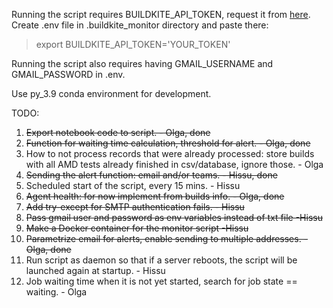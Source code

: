 Running the script requires BUILDKITE_API_TOKEN, request it from [here](https://buildkite.com/user/api-access-tokens).  
Create .env file in .buildkite_monitor directory and paste there:
> export BUILDKITE_API_TOKEN='YOUR_TOKEN' 

Running the script also requires having GMAIL_USERNAME and GMAIL_PASSWORD in .env.

Use py_3.9 conda environment for development.


TODO:  
1. ~~Export notebook code to script. - Olga, done~~
2. ~~Function for waiting time calculation, threshold for alert. - Olga, done~~
3. How to not process records that were already processed: store builds with all AMD tests already finished in csv/database, ignore those. - Olga
4. ~~Sending the alert function: email and/or teams. - Hissu, done~~
5. Scheduled start of the script, every 15 mins. - Hissu
6. ~~Agent health: for now implement from builds info. - Olga, done~~
7. ~~Add try-except for SMTP authentication fails. - Hissu~~
8. ~~Pass gmail user and password as env variables instead of txt file -Hissu~~
9. ~~Make a Docker container for the monitor script -Hissu~~
10. ~~Parametrize email for alerts, enable sending to multiple addresses. - Olga, done~~
11. Run script as daemon so that if a server reboots, the script will be launched again at startup. - Hissu
12. Job waiting time when it is not yet started, search for job state == waiting. - Olga
